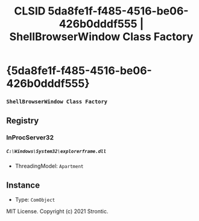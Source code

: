 ﻿---
title: "CLSID 5da8fe1f-f485-4516-be06-426b0dddf555 | ShellBrowserWindow Class Factory"
excerpt: What is COM-Object CLSID 5da8fe1f-f485-4516-be06-426b0dddf555?
---

# {5da8fe1f-f485-4516-be06-426b0dddf555}

### `ShellBrowserWindow Class Factory`

## Registry


### InProcServer32

##### `C:\Windows\System32\explorerframe.dll`
* ThreadingModel: `Apartment`

## Instance

* Type: `ComObject`

MIT License. Copyright (c) 2021 Strontic.


